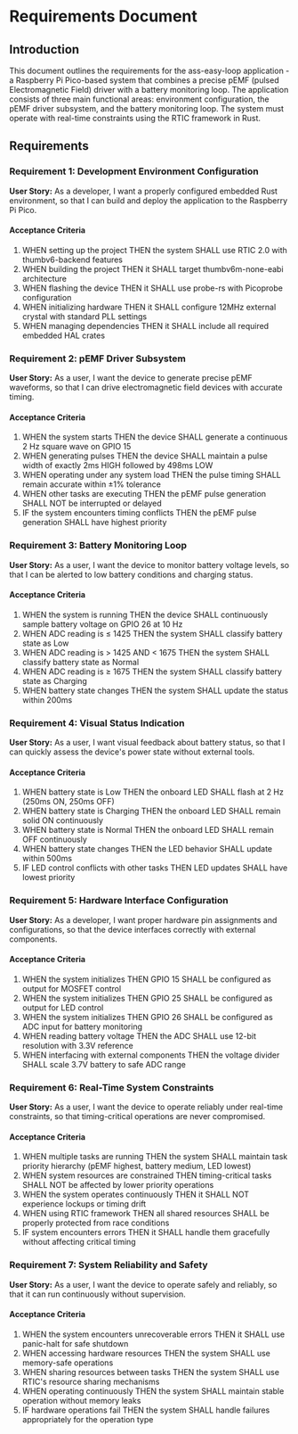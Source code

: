 # Requirements Document

## Introduction

This document outlines the requirements for the ass-easy-loop application - a Raspberry Pi Pico-based system that combines a precise pEMF (pulsed Electromagnetic Field) driver with a battery monitoring loop. The application consists of three main functional areas: environment configuration, the pEMF driver subsystem, and the battery monitoring loop. The system must operate with real-time constraints using the RTIC framework in Rust.

## Requirements

### Requirement 1: Development Environment Configuration

**User Story:** As a developer, I want a properly configured embedded Rust environment, so that I can build and deploy the application to the Raspberry Pi Pico.

#### Acceptance Criteria

1. WHEN setting up the project THEN the system SHALL use RTIC 2.0 with thumbv6-backend features
2. WHEN building the project THEN it SHALL target thumbv6m-none-eabi architecture
3. WHEN flashing the device THEN it SHALL use probe-rs with Picoprobe configuration
4. WHEN initializing hardware THEN it SHALL configure 12MHz external crystal with standard PLL settings
5. WHEN managing dependencies THEN it SHALL include all required embedded HAL crates

### Requirement 2: pEMF Driver Subsystem

**User Story:** As a user, I want the device to generate precise pEMF waveforms, so that I can drive electromagnetic field devices with accurate timing.

#### Acceptance Criteria

1. WHEN the system starts THEN the device SHALL generate a continuous 2 Hz square wave on GPIO 15
2. WHEN generating pulses THEN the device SHALL maintain a pulse width of exactly 2ms HIGH followed by 498ms LOW
3. WHEN operating under any system load THEN the pulse timing SHALL remain accurate within ±1% tolerance
4. WHEN other tasks are executing THEN the pEMF pulse generation SHALL NOT be interrupted or delayed
5. IF the system encounters timing conflicts THEN the pEMF pulse generation SHALL have highest priority

### Requirement 3: Battery Monitoring Loop

**User Story:** As a user, I want the device to monitor battery voltage levels, so that I can be alerted to low battery conditions and charging status.

#### Acceptance Criteria

1. WHEN the system is running THEN the device SHALL continuously sample battery voltage on GPIO 26 at 10 Hz
2. WHEN ADC reading is ≤ 1425 THEN the system SHALL classify battery state as Low
3. WHEN ADC reading is > 1425 AND < 1675 THEN the system SHALL classify battery state as Normal
4. WHEN ADC reading is ≥ 1675 THEN the system SHALL classify battery state as Charging
5. WHEN battery state changes THEN the system SHALL update the status within 200ms

### Requirement 4: Visual Status Indication

**User Story:** As a user, I want visual feedback about battery status, so that I can quickly assess the device's power state without external tools.

#### Acceptance Criteria

1. WHEN battery state is Low THEN the onboard LED SHALL flash at 2 Hz (250ms ON, 250ms OFF)
2. WHEN battery state is Charging THEN the onboard LED SHALL remain solid ON continuously
3. WHEN battery state is Normal THEN the onboard LED SHALL remain OFF continuously
4. WHEN battery state changes THEN the LED behavior SHALL update within 500ms
5. IF LED control conflicts with other tasks THEN LED updates SHALL have lowest priority

### Requirement 5: Hardware Interface Configuration

**User Story:** As a developer, I want proper hardware pin assignments and configurations, so that the device interfaces correctly with external components.

#### Acceptance Criteria

1. WHEN the system initializes THEN GPIO 15 SHALL be configured as output for MOSFET control
2. WHEN the system initializes THEN GPIO 25 SHALL be configured as output for LED control
3. WHEN the system initializes THEN GPIO 26 SHALL be configured as ADC input for battery monitoring
4. WHEN reading battery voltage THEN the ADC SHALL use 12-bit resolution with 3.3V reference
5. WHEN interfacing with external components THEN the voltage divider SHALL scale 3.7V battery to safe ADC range

### Requirement 6: Real-Time System Constraints

**User Story:** As a user, I want the device to operate reliably under real-time constraints, so that timing-critical operations are never compromised.

#### Acceptance Criteria

1. WHEN multiple tasks are running THEN the system SHALL maintain task priority hierarchy (pEMF highest, battery medium, LED lowest)
2. WHEN system resources are constrained THEN timing-critical tasks SHALL NOT be affected by lower priority operations
3. WHEN the system operates continuously THEN it SHALL NOT experience lockups or timing drift
4. WHEN using RTIC framework THEN all shared resources SHALL be properly protected from race conditions
5. IF system encounters errors THEN it SHALL handle them gracefully without affecting critical timing

### Requirement 7: System Reliability and Safety

**User Story:** As a user, I want the device to operate safely and reliably, so that it can run continuously without supervision.

#### Acceptance Criteria

1. WHEN the system encounters unrecoverable errors THEN it SHALL use panic-halt for safe shutdown
2. WHEN accessing hardware resources THEN the system SHALL use memory-safe operations
3. WHEN sharing resources between tasks THEN the system SHALL use RTIC's resource sharing mechanisms
4. WHEN operating continuously THEN the system SHALL maintain stable operation without memory leaks
5. IF hardware operations fail THEN the system SHALL handle failures appropriately for the operation type